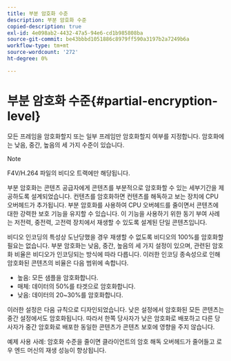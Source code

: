 ```yaml
---
title: 부분 암호화 수준
description: 부분 암호화 수준
copied-description: true
exl-id: 4e098ab2-4432-47a5-94e6-cd1b985808ba
source-git-commit: be43bbbd1051886c8979ff590a3197b2a7249b6a
workflow-type: tm+mt
source-wordcount: '272'
ht-degree: 0%

---
```


# 부분 암호화 수준{#partial-encryption-level}

모든 프레임을 암호화할지 또는 일부 프레임만 암호화할지 여부를 지정합니다. 암호화에는 낮음, 중간, 높음의 세 가지 수준이 있습니다.

>[!NOTE]
>
>F4V/H.264 파일의 비디오 트랙에만 해당됩니다.

부분 암호화는 콘텐츠 공급자에게 콘텐츠를 부분적으로 암호화할 수 있는 세부기간을 제공하도록 설계되었습니다. 컨텐츠를 암호화하면 컨텐츠를 해독하고 보는 장치에 CPU 오버헤드가 추가됩니다. 부분 암호화를 사용하여 CPU 오버헤드를 줄이면서 콘텐츠에 대한 강력한 보호 기능을 유지할 수 있습니다. 이 기능을 사용하기 위한 동기 부여 사례는 저전력, 중전력, 고전력 장치에서 재생할 수 있도록 설계된 단일 콘텐츠입니다.

비디오 인코딩의 특성상 도난당했을 경우 재생할 수 없도록 비디오의 100%를 암호화할 필요는 없습니다. 부분 암호화는 낮음, 중간, 높음의 세 가지 설정이 있으며, 관련된 암호화 비율은 비디오가 인코딩되는 방식에 따라 다릅니다. 이러한 인코딩 종속성으로 인해 암호화된 콘텐츠의 비율은 다음 범위에 속합니다.

* 높음: 모든 샘플을 암호화합니다.
* 매체: 데이터의 50%를 타겟으로 암호화합니다.
* 낮음: 데이터의 20~30%를 암호화합니다.

이러한 설정은 다음 규칙으로 디자인되었습니다. 낮은 설정에서 암호화된 모든 콘텐츠는 중간 설정에서도 암호화됩니다. 따라서 한쪽 당사자가 낮은 암호화로 배포하고 다른 당사자가 중간 암호화로 배포한 동일한 콘텐츠가 콘텐츠 보호에 영향을 주지 않습니다.

예제 사용 사례: 암호화 수준을 줄이면 클라이언트의 암호 해독 오버헤드가 줄어들고 로우 엔드 머신의 재생 성능이 향상됩니다.

